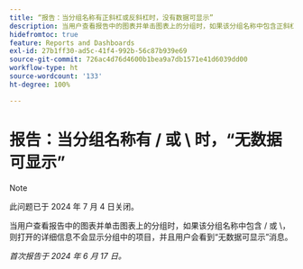 ```yaml
---
title: “报告：当分组名称有正斜杠或反斜杠时，没有数据可显示”
description: 当用户查看报告中的图表并单击图表上的分组时，如果该分组名称中包含正斜杠或反斜杠，则打开的详细信息不会显示分组中的项目，并且用户会看到“无数据可显示”消息。
hidefromtoc: true
feature: Reports and Dashboards
exl-id: 27b1ff30-ad5c-41f4-992b-56c87b939e69
source-git-commit: 726ac4d76d4600b1bea9a7db1571e41d6039dd00
workflow-type: ht
source-wordcount: '133'
ht-degree: 100%

---
```


# 报告：当分组名称有 / 或 \ 时，“无数据可显示”

>[!NOTE]
>
>此问题已于 2024 年 7 月 4 日关闭。

当用户查看报告中的图表并单击图表上的分组时，如果该分组名称中包含 / 或 \，则打开的详细信息不会显示分组中的项目，并且用户会看到“无数据可显示”消息。

_首次报告于 2024 年 6 月 17 日。_

